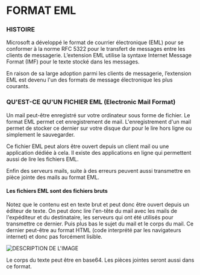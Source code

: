 # FORMAT EML

### HISTOIRE
Microsoft a développé le format de courrier électronique (EML) pour se conformer à la norme RFC 5322 pour le transfert de messages entre les clients de messagerie. L’extension EML utilise la syntaxe Internet Message Format (IMF) pour le texte stocké dans les messages.

En raison de sa large adoption parmi les clients de messagerie, l’extension EML est devenu l'un des formats de message électronique les plus courants.

### QU'EST-CE QU'UN FICHIER EML (Electronic Mail Format)

Un mail peut-être enregistré sur votre ordinateur sous forme de fichier.
Le format EML permet cet enregistrement de mail.
L'enregistrement d'un mail permet de stocker ce dernier sur votre disque dur pour le lire hors ligne ou simplement le sauvegarder.

Ce fichier EML peut alors être ouvert depuis un client mail ou une application dédiée à cela.
Il existe des applications en ligne qui permettent aussi de lire les fichiers EML.

Enfin des serveurs mails, suite à des erreurs peuvent aussi transmettre en pièce jointe des mails au format EML.

#### Les fichiers EML sont des fichiers bruts

Notez que le contenu est en texte brut et peut donc être ouvert depuis un éditeur de texte.
On peut donc lire l'en-tête du mail avec les mails de l'expéditeur et du destinataire, les serveurs qui ont été utilisés pour transmettre ce dernier.
Puis plus bas le sujet du mail et le corps du mail.
Ce dernier peut-être au format HTML (code interprété par les navigateurs internet) et donc pas forcément lisible.

![DESCRIPTION DE L'IMAGE](https://www.malekal.com/wp-content/uploads/fichiers-EML-2.jpg)

Le corps du texte peut être en base64. Les pièces jointes seront aussi dans ce format.
